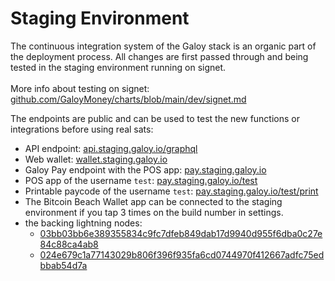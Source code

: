 # Staging Environment

The continuous integration system of the Galoy stack is an organic part of the deployment process. All changes are first passed through and being tested in the staging environment running on signet.\
\
More info about testing on signet: [github.com/GaloyMoney/charts/blob/main/dev/signet.md](https://github.com/GaloyMoney/charts/blob/main/dev/signet.md)

The endpoints are public and can be used to test the new functions or integrations before using real sats:

* API endpoint: [api.staging.galoy.io/graphql](https://api.staging.galoy.io/graphql)
* Web wallet: [wallet.staging.galoy.io](https://wallet.staging.galoy.io/)
* Galoy Pay endpoint with the POS app: [pay.staging.galoy.io](https://pay.staging.galoy.io/)
* POS app of the username `test`: [pay.staging.galoy.io/test](https://pay.staging.galoy.io/merchant/test)
* Printable paycode of the username `test`: [pay.staging.galoy.io/test/print](https://pay.staging.galoy.io/test/print?memo=from%20dev.galoy.io)
* The Bitcoin Beach Wallet app can be connected to the staging environment if you tap 3 times on the build number in settings.
* the backing lightning nodes:
  * [03bb03bb6e389355834c9fc7dfeb849dab17d9940d955f6dba0c27e84c88ca4ab8](https://mempool.space/signet/lightning/node/03bb03bb6e389355834c9fc7dfeb849dab17d9940d955f6dba0c27e84c88ca4ab8)
  * [024e679c1a77143029b806f396f935fa6cd0744970f412667adfc75edbbab54d7a](https://mempool.space/signet/lightning/node/024e679c1a77143029b806f396f935fa6cd0744970f412667adfc75edbbab54d7a)

